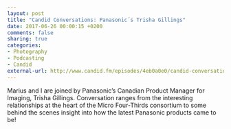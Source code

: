 ```yaml
---
layout: post
title: "Candid Conversations: Panasonic´s Trisha Gillings"
date: 2017-06-26 00:00:15 +0200
comments: false
sharing: true
categories: 
- Photography
- Podcasting
- Candid
external-url: http://www.candid.fm/episodes/4eb0a0e0/candid-conversations-panasonic-s-trisha-gillings
---
```


Marius and I are joined by Panasonic’s Canadian Product Manager for Imaging, Trisha Gillings. Conversation ranges from the interesting relationships at the heart of the Micro Four-Thirds consortium to some behind the scenes insight into how the latest Panasonic products came to be!